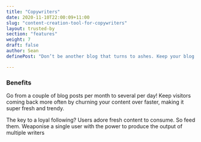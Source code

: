 ```yaml
---
title: "Copywriters"
date: 2020-11-10T22:00:09+11:00
slug: "content-creation-tool-for-copywriters"
layout: trusted-by
section: "features"
weight: 7
draft: false
author: Sean
definePost: "Don’t be another blog that turns to ashes. Keep your blog burning bright. Set your pageviews on fire using ContentFlame. Extend your reach and captivate a new loyal audience by serving up more engaging content, more often, with less effort. Extinguish the content gaps and reignite your blog using a variety of content offerings."

---
```


### Benefits

Go from a couple of blog posts per month to several per day! Keep visitors coming back more often by churning your content over faster, making it super fresh and trendy.

The key to a loyal following? Users adore fresh content to consume. So feed them. Weaponise a single user with the power to produce the output of multiple writers

